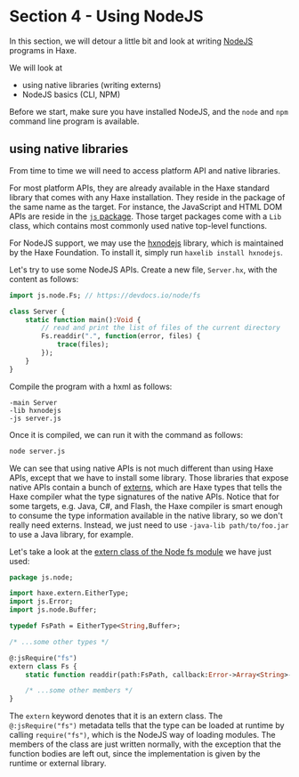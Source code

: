 # Section 4 - Using NodeJS

In this section, we will detour a little bit and look at writing [NodeJS](https://nodejs.org/) programs in Haxe.

We will look at
 * using native libraries (writing externs)
 * NodeJS basics (CLI, NPM)

Before we start, make sure you have installed NodeJS, and the `node` and `npm` command line program is available.

## using native libraries

From time to time we will need to access platform API and native libraries.

For most platform APIs, they are already available in the Haxe standard library that comes with any Haxe installation. They reside in the package of the same name as the target. For instance, the JavaScript and HTML DOM APIs are reside in the [`js` package](http://api.haxe.org/js/index.html). Those target packages come with a `Lib` class, which contains most commonly used native top-level functions.

For NodeJS support, we may use the [hxnodejs](http://lib.haxe.org/p/hxnodejs/) library, which is maintained by the Haxe Foundation. To install it, simply run `haxelib install hxnodejs`.

Let's try to use some NodeJS APIs. Create a new file, `Server.hx`, with the content as follows:

```haxe
import js.node.Fs; // https://devdocs.io/node/fs

class Server {
    static function main():Void {
        // read and print the list of files of the current directory
        Fs.readdir(".", function(error, files) {
            trace(files);
        });
    }
}
```

Compile the program with a hxml as follows:

```
-main Server
-lib hxnodejs
-js server.js
```

Once it is compiled, we can run it with the command as follows:

```sh
node server.js
```

We can see that using native APIs is not much different than using Haxe APIs, except that we have to install some library. Those libraries that expose native APIs contain a bunch of [externs](https://haxe.org/manual/lf-externs.html), which are Haxe types that tells the Haxe compiler what the type signatures of the native APIs. Notice that for some targets, e.g. Java, C#, and Flash, the Haxe compiler is smart enough to consume the type information available in the native library, so we don't really need externs. Instead, we just need to use `-java-lib path/to/foo.jar` to use a Java library, for example.

Let's take a look at the [extern class of the Node fs module](https://github.com/HaxeFoundation/hxnodejs/blob/4.0.9/src/js/node/Fs.hx#L269-L270) we have just used:

```haxe
package js.node;

import haxe.extern.EitherType;
import js.Error;
import js.node.Buffer;

typedef FsPath = EitherType<String,Buffer>;

/* ...some other types */

@:jsRequire("fs")
extern class Fs {
    static function readdir(path:FsPath, callback:Error->Array<String>->Void):Void;

    /* ...some other members */
}
```

The `extern` keyword denotes that it is an extern class. The `@:jsRequire("fs")` metadata tells that the type can be loaded at runtime by calling `require("fs")`, which is the NodeJS way of loading modules. The members of the class are just written normally, with the exception that the function bodies are left out, since the implementation is given by the runtime or external library.